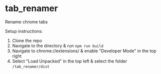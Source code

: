 # tab_renamer
Rename chrome tabs

Setup instructions:
1. Clone the repo
2. Navigate to the directory & run `npm run build`
3. Navigate to chrome://extensions/ & enable "Developer Mode" in the top right
4. Select "Load Unpacked" in the top left & select the folder `/tab_renamer/dist`
